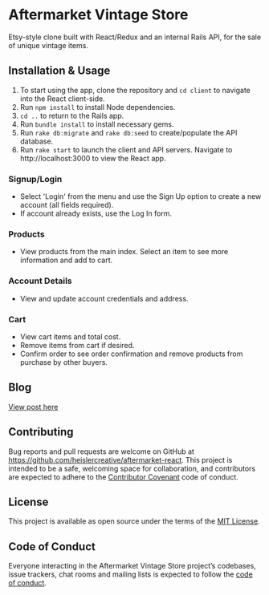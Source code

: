 # Aftermarket Vintage Store

Etsy-style clone built with React/Redux and an internal Rails API, for the sale of unique vintage items.

## Installation & Usage

1) To start using the app, clone the repository and `cd client` to navigate into the React client-side.
2) Run `npm install` to install Node dependencies.
3) `cd ..` to return to the Rails app.
4) Run `bundle install` to install necessary gems.
5) Run `rake db:migrate` and `rake db:seed` to create/populate the API database.
6) Run `rake start` to launch the client and API servers. Navigate to http://localhost:3000 to view the React app.

### Signup/Login
- Select 'Login' from the menu and use the Sign Up option to create a new account (all fields required).
- If account already exists, use the Log In form.

### Products
- View products from the main index. Select an item to see more information and add to cart.

### Account Details
- View and update account credentials and address.

### Cart
- View cart items and total cost.
- Remove items from cart if desired.
- Confirm order to see order confirmation and remove products from purchase by other buyers.

## Blog

[View post here](https://heislercreative.github.io/aftermarket_shop_react_redux_project_with_rails_api)

## Contributing

Bug reports and pull requests are welcome on GitHub at https://github.com/heislercreative/aftermarket-react. This project is intended to be a safe, welcoming space for collaboration, and contributors are expected to adhere to the [Contributor Covenant](http://contributor-covenant.org) code of conduct.

## License

This project is available as open source under the terms of the [MIT License](https://opensource.org/licenses/MIT).

## Code of Conduct

Everyone interacting in the Aftermarket Vintage Store project’s codebases, issue trackers, chat rooms and mailing lists is expected to follow the [code of conduct](https://github.com/heislercreative/aftermarket-react/blob/master/CODE_OF_CONDUCT.md).
